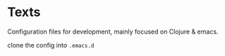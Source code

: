 # Texts

Configuration files for development, mainly focused on Clojure & emacs.

clone the config into `.emacs.d`
